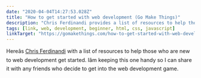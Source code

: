 ```yaml
---
date: "2020-04-04T14:27:53.028Z"
title: "How to get started with web development (Go Make Things)"
description: "Chris Ferdinandi provides a list of resources to help those who are new to web development get started."
tags: [link, web, development, beginner, html, css, javascript]
linkTarget: "https://gomakethings.com/how-to-get-started-with-web-development/"
---
```

Hereâs [Chris Ferdinandi](https://gomakethings.com/) with a list of resources to help those who are new to web development get started. Iâm keeping this one handy so I can share it with any friends who decide to get into the web development game.